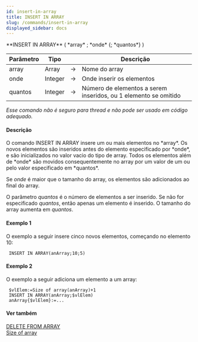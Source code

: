 ```yaml
---
id: insert-in-array
title: INSERT IN ARRAY
slug: /commands/insert-in-array
displayed_sidebar: docs
---
```


<!--REF #_command_.INSERT IN ARRAY.Syntax-->**INSERT IN ARRAY** ( *array* ; *onde* {; *quantos*} )<!-- END REF-->
<!--REF #_command_.INSERT IN ARRAY.Params-->
| Parâmetro | Tipo |  | Descrição |
| --- | --- | --- | --- |
| array | Array | &#8594;  | Nome do array |
| onde | Integer | &#8594;  | Onde inserir os elementos |
| quantos | Integer | &#8594;  | Número de elementos a serem inseridos, ou 1 elemento se omitido |

<!-- END REF-->

*Esse comando não é seguro para thread e não pode ser usado em código adequado.*


#### Descrição 

<!--REF #_command_.INSERT IN ARRAY.Summary-->O comando INSERT IN ARRAY insere um ou mais elementos no *array*.<!-- END REF--> Os novos elementos são inseridos antes do elemento especificado por *onde*, e são inicializados no valor vacio do tipo de array. Todos os elementos além de *onde* são movidos consequentemente no array por um valor de um ou pelo valor especificado em *quantos*.

Se *onde* é maior que o tamanho do array, os elementos são adicionados ao final do array.

O parâmetro *quantos* é o número de elementos a ser inserido. Se não for especificado *quantos*, então apenas um elemento é inserido. O tamanho do array aumenta em *quantos*.

#### Exemplo 1 

O exemplo a seguir insere cinco novos elementos, começando no elemento 10:

```4d
 INSERT IN ARRAY(anArray;10;5)
```

#### Exemplo 2 

O exemplo a seguir adiciona um elemento a um array:

```4d
 $vlElem:=Size of array(anArray)+1
 INSERT IN ARRAY(anArray;$vlElem)
 anArray{$vlElem}:=...
```

#### Ver também 

[DELETE FROM ARRAY](delete-from-array.md)  
[Size of array](size-of-array.md)  